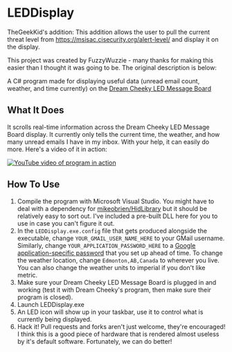 LEDDisplay
==========

TheGeekKid's addition:
This addition allows the user to pull the current threat level from https://msisac.cisecurity.org/alert-level/ and display it on the display.

This project was created by FuzzyWuzzie - many thanks for making this easier than I thought it was going to be.  The original description is below:

A C# program made for displaying useful data (unread email count, weather, and time currently) on the [Dream Cheeky LED Message Board](http://www.dreamcheeky.com/led-message-board)

## What It Does

It scrolls real-time information across the Dream Cheeky LED Message Board display. It currently only tells the current time, the weather, and how many unread emails I have in my inbox. With your help, it can easily do more. Here's a video of it in action:

[![YouTube video of program in action](http://i.imgur.com/bKZIcE3.png)](https://www.youtube.com/watch?v=xlyV3vIF-xE)

## How To Use

1. Compile the program with Microsoft Visual Studio. You might have to deal with a dependency for [mikeobrien/HidLibrary](https://github.com/mikeobrien/HidLibrary) but it should be relatively easy to sort out. I've included a pre-built DLL here for you to use in case you can't figure it out.
2. In the `LEDDisplay.exe.config` file that gets produced alongside the executable, change `YOUR_GMAIL_USER_NAME_HERE` to your GMail username. Similarly, change `YOUR_APPLICATION_PASSWORD_HERE` to a [Google application-specific password](https://accounts.google.com/b/0/IssuedAuthSubTokens?hl=en&hide_authsub=1) that you set up ahead of time. To change the weather location, change `Edmonton,AB,Canada` to wherever you live. You can also change the weather units to imperial if you don't like metric.
3. Make sure your Dream Cheeky LED Message Board is plugged in and working (test it with Dream Cheeky's program, then make sure their program is closed).
4. Launch LEDDisplay.exe
5. An LED icon will show up in your taskbar, use it to control what is currently being displayed.
6. Hack it! Pull requests and forks aren't just welcome, they're encouraged! I think this is a good piece of hardware that is rendered almost useless by it's default software. Fortunately, we can do better!
